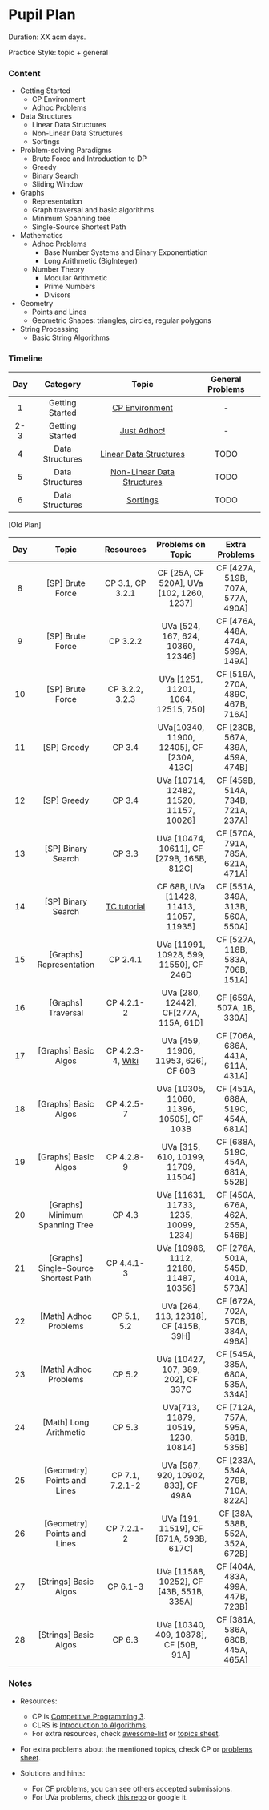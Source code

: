 # Pupil Plan

Duration: XX acm days.

Practice Style: topic + general

### Content

- Getting Started
    - CP Environment
    - Adhoc Problems
- Data Structures
    - Linear Data Structures
    - Non-Linear Data Structures
    - Sortings
- Problem-solving Paradigms
    - Brute Force and Introduction to DP
    - Greedy
    - Binary Search
    - Sliding Window
- Graphs
    - Representation
    - Graph traversal and basic algorithms
    - Minimum Spanning tree
    - Single-Source Shortest Path
- Mathematics
    - Adhoc Problems
        * Base Number Systems and Binary Exponentiation
        * Long Arithmetic (BigInteger)
    - Number Theory
        * Modular Arithmetic
        * Prime Numbers
        * Divisors
- Geometry
    - Points and Lines
    - Geometric Shapes: triangles, circles, regular polygons
- String Processing
    - Basic String Algorithms
    
### Timeline

| Day           | Category         | Topic  | General Problems |
| :-----------: |:-------------:| :---------:|:--------------:|
| 1 | Getting Started | [CP Environment](outlines/getting_started/cp_environment.md) | - |
| 2-3 | Getting Started | [Just Adhoc!](outlines/getting_started/adhoc.md) | - |
| 4 | Data Structures | [Linear Data Structures](outlines/data_structures/linear_ds.md) | TODO |
| 5 | Data Structures | [Non-Linear Data Structures](outlines/data_structures/nonlinear_ds.md)  | TODO |
| 6 | Data Structures | [Sortings](outlines/data_structures/sortings.md) | TODO |


[Old Plan]

| Day           | Topic         | Resources  | Problems on Topic | Extra Problems |
| :-----------: |:-------------:| :---------:|:-----------------:|:--------------:|
| 8 | [SP] Brute Force | CP 3.1, CP 3.2.1| CF [25A, CF 520A], UVa [102, 1260, 1237] | CF [427A, 519B, 707A, 577A, 490A] |
| 9 | [SP] Brute Force | CP 3.2.2 | UVa [524, 167, 624, 10360, 12346] | CF [476A, 448A, 474A, 599A, 149A] |
| 10 | [SP] Brute Force | CP 3.2.2, 3.2.3 | UVa [1251, 11201, 1064, 12515, 750] | CF [519A, 270A, 489C, 467B, 716A] |
| 11 | [SP] Greedy | CP 3.4 | UVa[10340, 11900, 12405], CF [230A, 413C] | CF [230B, 567A, 439A, 459A, 474B] |
| 12 | [SP] Greedy | CP 3.4 | UVa [10714, 12482, 11520, 11157, 10026] | CF [459B, 514A, 734B, 721A, 237A] |
| 13 | [SP] Binary Search | CP 3.3 | UVa [10474, 10611], CF [279B, 165B, 812C] | CF [570A, 791A, 785A, 621A, 471A] |
| 14 | [SP] Binary Search | [TC tutorial](https://www.topcoder.com/community/data-science/data-science-tutorials/binary-search/) | CF 68B, UVa [11428, 11413, 11057, 11935] | CF [551A, 349A, 313B, 560A, 550A] |
| 15 | [Graphs] Representation | CP 2.4.1 | UVa [11991, 10928, 599, 11550], CF 246D | CF [527A, 118B, 583A, 706B, 151A] |
| 16 | [Graphs] Traversal | CP 4.2.1-2 | UVa [280, 12442], CF[277A, 115A, 61D] | CF [659A, 507A, 1B, 330A] |
| 17 | [Graphs] Basic Algos | CP 4.2.3-4, [Wiki](https://en.wikipedia.org/wiki/Topological_sorting) | UVa [459, 11906, 11953, 626], CF 60B | CF [706A, 686A, 441A, 611A, 431A] |
| 18 | [Graphs] Basic Algos | CP 4.2.5-7 | UVa [10305, 11060, 11396, 10505], CF 103B | CF [451A, 688A, 519C, 454A, 681A] |
| 19 | [Graphs] Basic Algos | CP 4.2.8-9 | UVa [315, 610, 10199, 11709, 11504] | CF [688A, 519C, 454A, 681A, 552B] |
| 20 | [Graphs] Minimum Spanning Tree | CP 4.3 | UVa [11631, 11733, 1235, 10099, 1234] | CF [450A, 676A, 462A, 255A, 546B] |
| 21 | [Graphs] Single-Source Shortest Path | CP 4.4.1-3 | UVa [10986, 1112, 12160, 11487, 10356] | CF [276A, 501A, 545D, 401A, 573A] |
| 22 | [Math] Adhoc Problems | CP 5.1, 5.2 | UVa [264, 113, 12318], CF [415B, 39H] | CF [672A, 702A, 570B, 384A, 496A] |
| 23 | [Math] Adhoc Problems | CP 5.2 | UVa [10427, 107, 389, 202], CF 337C | CF [545A, 385A, 680A, 535A, 334A] |
| 24 | [Math] Long Arithmetic | CP 5.3 | UVa[713, 11879, 10519, 1230, 10814] | CF [712A, 757A, 595A, 581B, 535B] |
| 25 | [Geometry] Points and Lines | CP 7.1, 7.2.1-2 | UVa [587, 920, 10902, 833], CF 498A | CF [233A, 534A, 279B, 710A, 822A] |
| 26 | [Geometry] Points and Lines | CP 7.2.1-2 | UVa [191, 11519], CF [671A, 593B, 617C] | CF [38A, 538B, 552A, 352A, 672B] |
| 27 | [Strings] Basic Algos | CP 6.1-3 | UVa [11588, 10252], CF [43B, 551B, 335A] | CF [404A, 483A, 499A, 447B, 723B] |
| 28 | [Strings] Basic Algos | CP 6.3 | UVa [10340, 409, 10878], CF [50B, 91A] | CF [381A, 586A, 680B, 445A, 465A] |

### Notes
     
- Resources:
    - CP is [Competitive Programming 3](https://cpbook.net/).
    - CLRS is [Introduction to Algorithms](https://mitpress.mit.edu/books/introduction-algorithms).
    - For extra resources, check [awesome-list](https://github.com/lnishan/awesome-competitive-programming) or [topics sheet](https://docs.google.com/spreadsheets/d/1tLEm58_2bQgM7qhATSjN0fGbdLLtaOCjUFnTGniHbjI).

- For extra problems about the mentioned topics, check CP or [problems sheet](https://docs.google.com/spreadsheets/d/1blSbPr1pAFZSzlAi2IVdTeytz2yO7Ejx9SeQWOSxY0w).
    
- Solutions and hints:
    - For CF problems, you can see others accepted submissions.
    - For UVa problems, check [this repo](https://github.com/AhmadElsagheer/UVa-Solutions) or google it.
